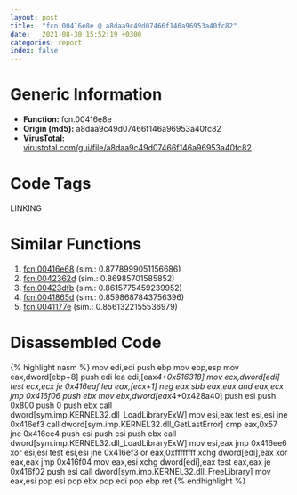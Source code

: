 ```yaml
---
layout: post
title:  "fcn.00416e8e @ a8daa9c49d07466f146a96953a40fc82"
date:   2021-08-30 15:52:19 +0300
categories: report
index: false
---
```


# Generic Information
- **Function:** fcn.00416e8e
- **Origin (md5):** a8daa9c49d07466f146a96953a40fc82
- **VirusTotal:** [virustotal.com/gui/file/a8daa9c49d07466f146a96953a40fc82][virustotal_ref]

# Code Tags
<span class="tag" id="LINKING">LINKING</span>


# Similar Functions

1. [fcn.00416e68][similar_1_ref] (sim.: 0.8778999051156686)
2. [fcn.0042362d][similar_2_ref] (sim.: 0.86985701585852)
3. [fcn.00423dfb][similar_3_ref] (sim.: 0.8615775459239952)
4. [fcn.0041865d][similar_4_ref] (sim.: 0.8598687843756396)
5. [fcn.0041177e][similar_5_ref] (sim.: 0.8561322155536979)


# Disassembled Code

{% highlight nasm %}
mov edi,edi
push ebp
mov ebp,esp
mov eax,dword[ebp+8]
push edi
lea edi,[eax*4+0x516318]
mov ecx,dword[edi]
test ecx,ecx
je 0x416eaf
lea eax,[ecx+1]
neg eax
sbb eax,eax
and eax,ecx
jmp 0x416f06
push ebx
mov ebx,dword[eax*4+0x428a40]
push esi
push 0x800
push 0
push ebx
call dword[sym.imp.KERNEL32.dll_LoadLibraryExW]
mov esi,eax
test esi,esi
jne 0x416ef3
call dword[sym.imp.KERNEL32.dll_GetLastError]
cmp eax,0x57
jne 0x416ee4
push esi
push esi
push ebx
call dword[sym.imp.KERNEL32.dll_LoadLibraryExW]
mov esi,eax
jmp 0x416ee6
xor esi,esi
test esi,esi
jne 0x416ef3
or eax,0xffffffff
xchg dword[edi],eax
xor eax,eax
jmp 0x416f04
mov eax,esi
xchg dword[edi],eax
test eax,eax
je 0x416f02
push esi
call dword[sym.imp.KERNEL32.dll_FreeLibrary]
mov eax,esi
pop esi
pop ebx
pop edi
pop ebp
ret 
{% endhighlight %}


[similar_1_ref]: /report/fcn.00416e68@597d9ee507d1b2a81775aa98c4a2271a
[similar_2_ref]: /report/fcn.0042362d@3560a51fc1c1e7fd8dfd02d5b3e4d8f9
[similar_3_ref]: /report/fcn.00423dfb@d32515577b2cd57bf3dd6c5e3c37e219
[similar_4_ref]: /report/fcn.0041865d@d59f9c4f445b9f980173dec064f55091
[similar_5_ref]: /report/fcn.0041177e@b9bcb002212a6b3f234989f71e66f5f7
[virustotal_ref]: https://www.virustotal.com/gui/file/a8daa9c49d07466f146a96953a40fc82